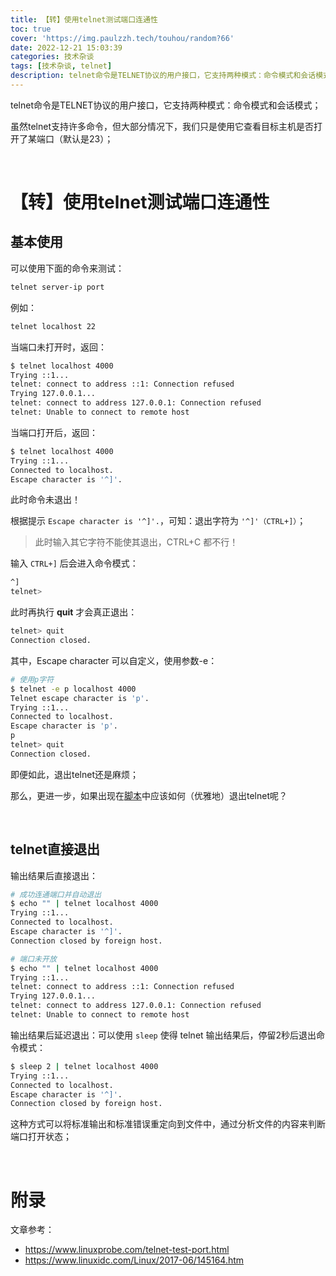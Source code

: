```yaml
---
title: 【转】使用telnet测试端口连通性
toc: true
cover: 'https://img.paulzzh.tech/touhou/random?66'
date: 2022-12-21 15:03:39
categories: 技术杂谈
tags: [技术杂谈, telnet]
description: telnet命令是TELNET协议的用户接口，它支持两种模式：命令模式和会话模式，虽然telnet支持许多命令，但大部分情况下，我们只是使用它查看目标主机是否打开了某端口（默认是23）；
---
```


telnet命令是TELNET协议的用户接口，它支持两种模式：命令模式和会话模式；

虽然telnet支持许多命令，但大部分情况下，我们只是使用它查看目标主机是否打开了某端口（默认是23）；

<br/>

<!--more-->

# **【转】使用telnet测试端口连通性**

## **基本使用**

可以使用下面的命令来测试：

```bash
telnet server-ip port
```

例如：

```bash
telnet localhost 22
```

当端口未打开时，返回：

```bash
$ telnet localhost 4000
Trying ::1...
telnet: connect to address ::1: Connection refused
Trying 127.0.0.1...
telnet: connect to address 127.0.0.1: Connection refused
telnet: Unable to connect to remote host
```

当端口打开后，返回：

```bash
$ telnet localhost 4000
Trying ::1...
Connected to localhost.
Escape character is '^]'.
```

此时命令未退出！

根据提示 `Escape character is '^]'.`，可知：退出字符为 `'^]'（CTRL+]）`；

>   此时输入其它字符不能使其退出，CTRL+C 都不行！

输入 `CTRL+]` 后会进入命令模式：

```bash
^]
telnet>
```

此时再执行 **quit** 才会真正退出：

```bash
telnet> quit
Connection closed.
```

其中，Escape character 可以自定义，使用参数-e：

```bash
# 使用p字符
$ telnet -e p localhost 4000
Telnet escape character is 'p'.
Trying ::1...
Connected to localhost.
Escape character is 'p'.
p
telnet> quit
Connection closed.
```

即便如此，退出telnet还是麻烦；

那么，更进一步，如果出现在[脚本](https://www.linuxcool.com/)中应该如何（优雅地）退出telnet呢？

<br/>

## **telnet直接退出**

输出结果后直接退出：

```bash
# 成功连通端口并自动退出
$ echo "" | telnet localhost 4000   
Trying ::1...
Connected to localhost.
Escape character is '^]'.
Connection closed by foreign host.

# 端口未开放
$ echo "" | telnet localhost 4000
Trying ::1...
telnet: connect to address ::1: Connection refused
Trying 127.0.0.1...
telnet: connect to address 127.0.0.1: Connection refused
telnet: Unable to connect to remote host
```

输出结果后延迟退出：可以使用 `sleep` 使得 telnet 输出结果后，停留2秒后退出命令模式：

```bash
$ sleep 2 | telnet localhost 4000
Trying ::1...
Connected to localhost.
Escape character is '^]'.
Connection closed by foreign host.
```

这种方式可以将标准输出和标准错误重定向到文件中，通过分析文件的内容来判断端口打开状态；

<br/>

# **附录**

文章参考：

-   https://www.linuxprobe.com/telnet-test-port.html
-   https://www.linuxidc.com/Linux/2017-06/145164.htm
